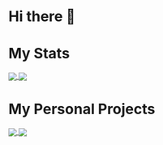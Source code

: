 # Hi there 👋

# My Stats

<a href = "https://github.com/AnaMitrea?tab=repositories">
  <img src = "https://github-readme-stats.vercel.app/api?username=AnaMitrea&count_private=true&show_icons=true&theme=tokyonight&include_all_commits=true" align = "center" />
</a>


<a href = "https://github.com/AnaMitrea?tab=repositories">
  <img src = "https://github-readme-stats.vercel.app/api/top-langs/?username=AnaMitrea&langs_count=10&count_private=true&theme=tokyonight&layout=compact&card_width=270" align = "center" />
</a>

# My Personal Projects

<a href = "https://github.com/AnaMitrea/BibLis">
  <img src = "https://github-readme-stats.vercel.app/api/pin/?username=AnaMitrea&repo=BibLis&theme=tokyonight&hide_border" align = "center" />
</a>


<a href = "https://github.com/AnaMitrea/AppRepository">
  <img src = "https://github-readme-stats.vercel.app/api/pin/?username=AnaMitrea&repo=AppRepository&theme=tokyonight&hide_border" align = "center" />
</a>

